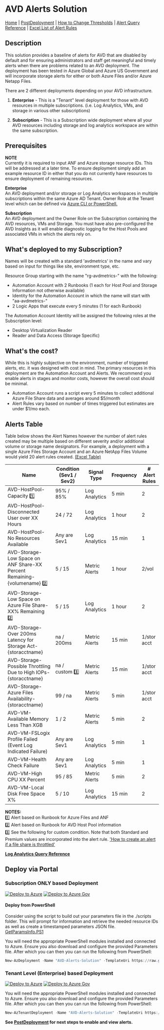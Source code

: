 # AVD Alerts Solution

[Home](./README.md) | [PostDeployment](./PostDeploy.md) | [How to Change Thresholds](./ChangeAlertThreshold.md) | [Alert Query Reference](./AlertQueryReference.md) | [Excel List of Alert Rules](https://github.com/JCoreMS/AVDAlerts/raw/main/references/alerts.xlsx)

## Description

This solution provides a baseline of alerts for AVD that are disabled by default and for ensuring administrators and staff get meaningful and timely alerts when there are problems related to an AVD deployment. The deployment has been tested in Azure Global and Azure US Government and will incorporate storage alerts for either or both Azure Files and/or Azure Netapp Files.

There are 2 different deployments depending on your AVD infrastructure.  

1. **Enterprise** - This is a "Tenant" level deployment for those with AVD resources in multiple subscriptions. (i.e. Log Analytics, VMs, and storage in various other subscriptions)

2. **Subscription** - This is a Subscription wide deployment where all your AVD resources including storage and log analytics workspace are within the same subscription.  

## Prerequisites  

**NOTE**  
Currently it is required to input ANF and Azure storage resource IDs. This will be addressed at a later time. To ensure deployment simply add an example resource ID in either that you do not currently have resources to ensure deployment of remaining resources.

**Enterprise**  
An AVD deployment and/or storage or Log Analytics workspaces in multiple subscriptions within the same Azure AD Tenant. Owner Role at the Tenant level which can be defined via [Azure CLI or PowerShell.](https://docs.microsoft.com/en-us/azure/azure-resource-manager/templates/deploy-to-tenant?tabs=azure-cli#required-access)

**Subscription**  
An AVD deployment and the Owner Role on the Subscription containing the AVD resources, VMs and Storage.  You must have also pre-configured the AVD Insights as it will enable diagnostic logging for the Host Pools and associated VMs in which the alerts rely on.  

## What's deployed to my Subscription?

Names will be created with a standard 'avdmetrics' in the name and vary based on input for things like site, environment type, etc.

Resource Group starting with the name "rg-avdmetrics-" with the following:  

- Automation Account with 2 Runbooks (1 each for Host Pool and Storage Information not otherwise available)  
- Identity for the Automation Account in which the name will start with "aa-avdmetrics-"
- 2 Logic Apps that execute every 5 minutes (1 for each Runbook)

The Automation Account Identity will be assigned the following roles at the Subscription level:

- Desktop Virtualization Reader
- Reader and Data Access (Storage Specific)

## What's the cost?

While this is highly subjective on the environment, number of triggered alerts, etc. it was designed with cost in mind. The primary resources in this deployment are the Automation Account and Alerts. We recommend you enable alerts in stages and monitor costs, however the overall cost should be minimal.  

- Automation Account runs a script every 5 minutes to collect additional Azure File Share data and averages around $5/month
- Alert Rules vary based on number of times triggered but estimates are under $1/mo each.

## Alerts Table

Table below shows the Alert Names however the number of alert rules created may be multiple based on different severity and/or additional volume or storage name designators. For example, a deployment with a single Azure Files Storage Account and an Azure NetApp Files Volume would yield 20 alert rules created. [(Excel Table)](https://github.com/JCoreMS/AVDAlerts/raw/main/references/alerts.xlsx)

| Name                                                              | Condition (Sev1 / Sev2) |  Signal Type |  Frequency   |  # Alert Rules |
|---                                                                |---                      |---           |---           |---  
| AVD-HostPool-Capacity :one:                                       | 95% / 85%          | Log Analytics  |  5 min       |    2  |
| AVD-HostPool-Disconnected User over XX Hours                      | 24 / 72               | Log Analytics  |  1 hour      |   2  |
| AVD-HostPool-No Resources Available                               | Any are Sev1          | Log Analytics |  15 min      |  1   |
| AVD-Storage-Low Space on ANF Share-XX Percent Remaining-{volumename} :two: | 5 / 15               | Metric Alerts |   1 hour    |  2/vol  |
| AVD-Storage-Low Space on Azure File Share-XX% Remaining :two:     | 5 / 15                | Log Analytics  |   1 hour     |   2   |
| AVD-Storage-Over 200ms Latency for Storage Act-{storacctname}     | na / 200ms            | Metric Alerts |  15 min     |  1/stor acct |
| AVD-Storage-Possible Throttling Due to High IOPs-{storacctname}   | na / custom :three:   | Metric Alerts | 15 min        | 1/stor acct |
| AVD-Storage-Azure Files Availability-{storacctname}               | 99 / na               | Metric Alerts | 5 min         | 1/stor acct |
| AVD-VM-Available Memory Less Than XGB                             | 1 / 2                 | Metric Alerts | 5 min         |   2  |
| AVD-VM-FSLogix Profile Failed (Event Log Indicated Failure)       | Any are Sev1          | Log Analytics | 5 min         |   1  |
| AVD-VM-Health Check Failure                                       | Any are Sev1          | Log Analytics | 5 min         |   1  |
| AVD-VM-High CPU XX Percent                                        | 95 / 85               | Metric Alerts | 5 min         |   2  |
| AVD-VM-Local Disk Free Space X%                                   | 5 / 10                | Log Analytics | 15 min        |   2  |

**NOTES:**  
:one: Alert based on Runbook for Azure Files and ANF  
:two: Alert based on Runbook for AVD Host Pool information  
:three: See the following for custom condition. Note that both Standard and Premium values are incorporated into the alert rule. ['How to create an alert if a file share is throttled'](https://docs.microsoft.com/en-us/azure/storage/files/storage-troubleshooting-files-performance#how-to-create-an-alert-if-a-file-share-is-throttled)  

[**Log Analytics Query Reference**](AlertQueryReference.md)

## Deploy via Portal

### Subscription ONLY based Deployment

[![Deploy to Azure](https://aka.ms/deploytoazurebutton)](https://portal.azure.com/#create/Microsoft.Template/uri/https%3A%2F%2Fraw.githubusercontent.com%2FJCoreMS%2FAVDAlerts%2Fmain%2FdeploySubscription%2Fsolution.json)
[![Deploy to Azure Gov](https://aka.ms/deploytoazuregovbutton)](https://portal.azure.us/#create/Microsoft.Template/uri/https%3A%2F%2Fraw.githubusercontent.com%2FJCoreMS%2FAVDAlerts%2Fmain%2FdeploySubscripiton%2Fsolution.json)

#### Deploy from PowerShell
Consider using the script to build out your parameters file in the ./scripts folder. This will prompt for information and retrieve the needed resource IDs as well as create a timestamped parameters JSON file.  
[GetParamsInfo.PS1](./scripts/GetParamsInfo.ps1)

You will need the appropriate PowerShell modules installed and connected to Azure.  Ensure you also download and configure the provided Parameters file. After which you can then you can run the following from PowerShell: 

```PowerShell
New-AzDeployment -Name "AVD-Alerts-Solution" -TemplateUri https://raw.githubusercontent.com/JCoreMS/AVDAlerts/main/solution.json -TemplateParameterFile <YourParametersFile> -Location <region>
```

### Tenant Level (Enterprise) based Deployment

[![Deploy to Azure](https://aka.ms/deploytoazurebutton)](https://portal.azure.com/#create/Microsoft.Template/uri/https%3A%2F%2Fraw.githubusercontent.com%2FJCoreMS%2FAVDAlerts%2Fmain%2FdeployEnterprise%2Ftenant.solution.json)
[![Deploy to Azure Gov](https://aka.ms/deploytoazuregovbutton)](https://portal.azure.us/#create/Microsoft.Template/uri/https%3A%2F%2Fraw.githubusercontent.com%2FJCoreMS%2FAVDAlerts%2Fmain%2FdeployEnterprise%2Ftenant.solution.json)

You will need the appropriate PowerShell modules installed and connected to Azure. Ensure you also download and configure the provided Parameters file. After which you can then you can run the following from PowerShell:  

```PowerShell
New-AzTenantDeployment -Name "AVD-Alerts-Solution" -TemplateUri https://raw.githubusercontent.com/JCoreMS/AVDAlerts/main/deployEnterprise/tenant.solution.json -TemplateParameterFile tenant.solution.parameters.json -Location <region>
```

**See [PostDeployment](./PostDeploy.md) for next steps to enable and view alerts.**
